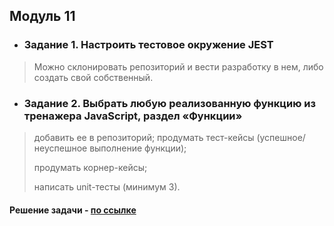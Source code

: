 ## Модуль 11
- ### Задание 1. Настроить тестовое окружение JEST

> Можно склонировать репозиторий и вести разработку в нем, либо создать свой собственный.

- ### Задание 2. Выбрать любую реализованную функцию из тренажера JavaScript, раздел «Функции»

> добавить ее в репозиторий;
> продумать тест-кейсы (успешное/неуспешное выполнение функции);
> 
> продумать корнер-кейсы;
> 
> написать unit-тесты (минимум 3).

#### Решение задачи - [по ссылке](https://github.com/ulyanachernova/module11_homework/tree/main/src)
